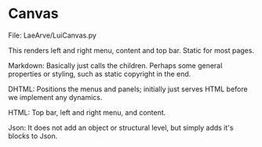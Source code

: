 # Canvas
File: LaeArve/LuiCanvas.py

This renders left and right menu, content and top bar. Static for most pages.

Markdown: Basically just calls the children. Perhaps some general properties or styling, such as static copyright in the end.

DHTML: Positions the menus and panels; initially just serves HTML before we implement any dynamics.

HTML: Top bar, left and right menu, and content.

Json: It does not add an object or structural level, but simply adds it's blocks to Json.